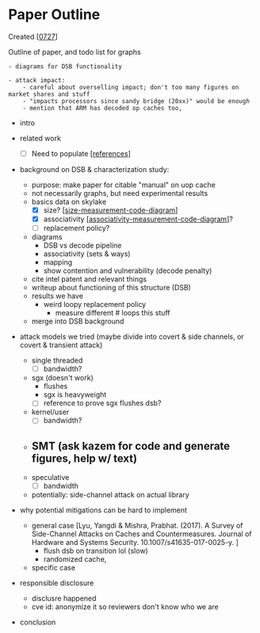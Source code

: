 # Paper Outline

Created [[0727]]

Outline of paper, and todo list for graphs


    - diagrams for DSB functionality

    - attack impact:
        - careful about overselling impact; don't too many figures on market shares and stuff
        - "impacts processors since sandy bridge (20xx)" would be enough
        - mention that ARM has decoded op caches too, 

- intro
- related work
    - [ ] Need to populate [[references]]
- background on DSB & characterization study:
    - purpose: make paper for citable "manual" on uop cache
    - not necessarily graphs, but need experimental results
    - basics data on skylake
        - [x] size? [[size-measurement-code-diagram]]
        - [x] associativity [[associativity-measurement-code-diagram]]?
        - [ ] replacement policy?
    - diagrams
        - DSB vs decode pipeline
        - associativity (sets & ways)
        - mapping
        - show contention and vulnerability (decode penalty)
    - cite intel patent and relevant things
    - writeup about functioning of this structure (DSB)
    - results we have
        - weird loopy replacement policy
            - measure different # loops
        this stuff
    - merge into DSB background

- attack models we tried (maybe divide into covert & side channels, or covert & transient attack)
    - single threaded
        - [ ] bandwidth?
    - sgx (doesn't work)
        - flushes
        - sgx is heavyweight
        - [ ] reference to prove sgx flushes dsb?
    - kernel/user
        - [ ] bandwidth?
    - SMT (ask kazem for code and generate figures, help w/ text)
        - 
    - speculative
        - [ ] bandwidth
    - potentially: side-channel attack on actual library

- why potential mitigations can be hard to implement
    - general case [Lyu, Yangdi & Mishra, Prabhat. (2017). A Survey of Side-Channel Attacks on Caches and Countermeasures. Journal of Hardware and Systems Security. 10.1007/s41635-017-0025-y. ]
        - flush dsb on transition lol (slow)
        - randomized cache, 
    - specific case

- responsible disclosure
    - disclusre happened
    - cve id: anonymize it so reviewers don't know who we are

- conclusion

[//begin]: # "Autogenerated link references for markdown compatibility"
[0727]: 0727 "0727"
[references]: references "References"
[size-measurement-code-diagram]: size-measurement-code-diagram "Size Measurement Code Diagram"
[associativity-measurement-code-diagram]: associativity-measurement-code-diagram "Associativity Measurement Code Diagram"
[//end]: # "Autogenerated link references"